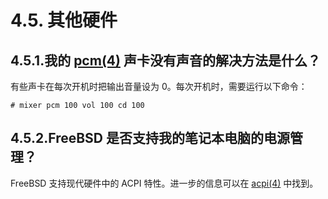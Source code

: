 # 4.5. 其他硬件

## 4.5.1.我的 [pcm(4)](https://www.freebsd.org/cgi/man.cgi?query=pcm&sektion=4&format=html) 声卡没有声音的解决方法是什么？ 

有些声卡在每次开机时把输出音量设为 0。每次开机时，需要运行以下命令：

```
# mixer pcm 100 vol 100 cd 100
```

## 4.5.2.FreeBSD 是否支持我的笔记本电脑的电源管理？

FreeBSD 支持现代硬件中的 ACPI 特性。进一步的信息可以在 [acpi(4)](https://www.freebsd.org/cgi/man.cgi?query=acpi&sektion=4&format=html) 中找到。
